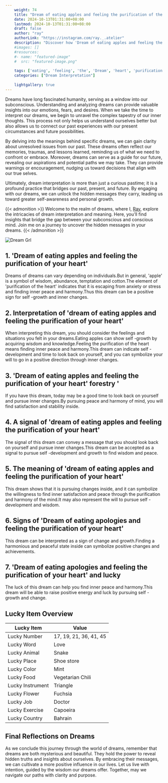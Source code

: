 ```yaml
---
    weight: 74
    title: "Dream of eating apples and feeling the purification of the heart"  # Assuming 'title' column exists
    date: 2024-10-13T01:31:00+08:00
    lastmod: 2024-10-13T01:31:00+08:00
    draft: false
    author: "ray"
    authorLink: "https://instagram.com/ray._.atelier"
    description: "Discover how 'Dream of eating apples and feeling the purification of the heart' can interpret your future and uncover its significant meanings in your life."
    #images: []
    #resources:
    #- name: "featured-image"
    #  src: "featured-image.png"
    
    tags: ['eating', 'feeling', 'the', 'Dream', 'heart', 'purification', 'and', 'of', 'apples']
    categories: ["Dream Interpretation"]
    
    lightgallery: true
---
```

    
Dreams have long fascinated humanity, serving as a window into our subconscious. Understanding and analyzing dreams can provide valuable insights into our emotions, fears, and desires. When we take the time to interpret our dreams, we begin to unravel the complex tapestry of our inner thoughts. This process not only helps us understand ourselves better but also allows us to connect our past experiences with our present circumstances and future possibilities.

By delving into the meanings behind specific dreams, we can gain clarity about unresolved issues from our past. These dreams often reflect our memories, traumas, and lessons learned, reminding us of what we need to confront or embrace. Moreover, dreams can serve as a guide for our future, revealing our aspirations and potential paths we may take. They can provide warnings or encouragement, nudging us toward decisions that align with our true selves.

Ultimately, dream interpretation is more than just a curious pastime; it is a profound practice that bridges our past, present, and future. By engaging with our dreams, we can unlock the hidden messages they carry, leading us toward greater self-awareness and personal growth.

{{< admonition >}}
Welcome to the realm of dreams, where I, [Ray](https://instagram.com/ray._.atelier), explore the intricacies of dream interpretation and meaning. Here, you’ll find insights that bridge the gap between your subconscious and conscious mind. Join me on a journey to uncover the hidden messages in your dreams.
{{< /admonition >}}

![Dream Grl](https://cdn.pixabay.com/photo/2017/11/02/03/35/gothic-2910057_1280.jpg "Dream Grl")

## 1. 'Dream of eating apples and feeling the purification of your heart'
Dreams of dreams can vary depending on individuals.But in general, 'apple' is a symbol of wisdom, abundance, temptation and cotton.The element of 'purification of the heart' indicates that it is escaping from anxiety or stress and finding inner peace and harmony.Thus this dream can be a positive sign for self -growth and inner changes.

## 2. Interpretation of 'dream of eating apples and feeling the purification of your heart'
When interpreting this dream, you should consider the feelings and situations you felt in your dreams.Eating apples can show self -growth by acquiring wisdom and knowledge.Feeling the purification of the heart means finding inner peace and harmony.This dream can indicate self -development and time to look back on yourself, and you can symbolize your will to go in a positive direction through inner changes.

## 3. 'Dream of eating apples and feeling the purification of your heart' forestry '
If you have this dream, today may be a good time to look back on yourself and pursue inner changes.By pursuing peace and harmony of mind, you will find satisfaction and stability inside.

## 4. A signal of 'dream of eating apples and feeling the purification of your heart'
The signal of this dream can convey a message that you should look back on yourself and pursue inner changes.This dream can be accepted as a signal to pursue self -development and growth to find wisdom and peace.

## 5. The meaning of 'dream of eating apples and feeling the purification of your heart'
This dream shows that it is pursuing changes inside, and it can symbolize the willingness to find inner satisfaction and peace through the purification and harmony of the mind.It may also represent the will to pursue self -development and wisdom.

## 6. Signs of 'Dream of eating apologies and feeling the purification of your heart'
This dream can be interpreted as a sign of change and growth.Finding a harmonious and peaceful state inside can symbolize positive changes and achievements.

## 7. 'Dream of eating apologies and feeling the purification of your heart' and lucky
The luck of this dream can help you find inner peace and harmony.This dream will be able to raise positive energy and luck by pursuing self -growth and change.

## Lucky Item Overview
| Lucky Item          | Value              |
|---------------|--------------------|
| Lucky Number        | 17, 19, 21, 36, 41, 45  |
| Lucky Word          | Love |
| Lucky Animal        | Snake |
| Lucky Place         | Shoe store     |
| Lucky Color         | Mint     |
| Lucky Food          | Vegetarian Chili      |
| Lucky Instrument    | Triangle |
| Lucky Flower        | Fuchsia    |
| Lucky Job           | Doctor       |
| Lucky Exercise      | Capoeira  |
| Lucky Country       | Bahrain    |


##  Final Reflections on Dreams

As we conclude this journey through the world of dreams, remember that dreams are both mysterious and beautiful. They hold the power to reveal hidden truths and insights about ourselves. By embracing their messages, we can cultivate a more positive influence in our lives. Let us live with intention, guided by the wisdom our dreams offer. Together, may we navigate our paths with clarity and purpose.
